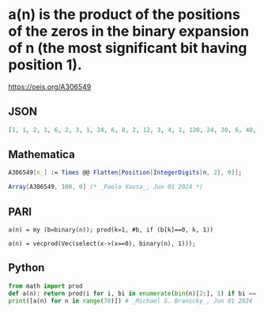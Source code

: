 # a\(n\) is the product of the positions of the zeros in the binary expansion of n \(the most significant bit having position 1\)\.
https://oeis.org/A306549
## JSON
```JSON
[1, 1, 2, 1, 6, 2, 3, 1, 24, 6, 8, 2, 12, 3, 4, 1, 120, 24, 30, 6, 40, 8, 10, 2, 60, 12, 15, 3, 20, 4, 5, 1, 720, 120, 144, 24, 180, 30, 36, 6, 240, 40, 48, 8, 60, 10, 12, 2, 360, 60, 72, 12, 90, 15, 18, 3, 120, 20, 24, 4, 30, 5, 6, 1, 5040, 720, 840, 120, 1008]
```
## Mathematica
```Mathematica
A306549[n_] := Times @@ Flatten[Position[IntegerDigits[n, 2], 0]];
```
```Mathematica
Array[A306549, 100, 0] (* _Paolo Xausa_, Jun 01 2024 *)
```
## PARI
```PARI
a(n) = my (b=binary(n)); prod(k=1, #b, if (b[k]==0, k, 1))
```
```PARI
a(n) = vecprod(Vec(select(x->(x==0), binary(n), 1)));
```
## Python
```Python
from math import prod
def a(n): return prod(i for i, bi in enumerate(bin(n)[2:], 1) if bi == "0")
print([a(n) for n in range(70)]) # _Michael S. Branicky_, Jun 01 2024
```
